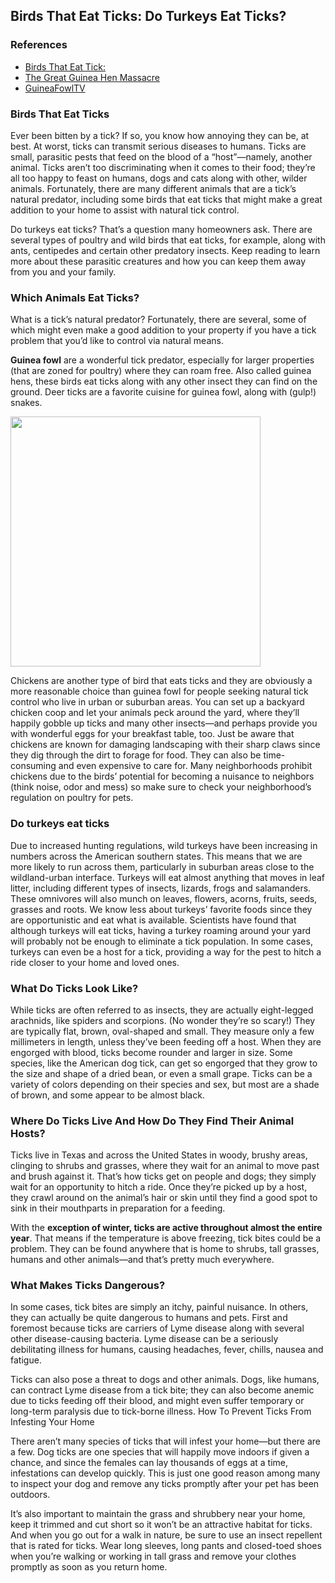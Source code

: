 
## Birds That Eat Ticks: Do Turkeys Eat Ticks?


### References
-  [Birds That Eat Tick:](https://www.abchomeandcommercial.com/blog/animals-that-eat-ticks/)
-  [The Great Guinea Hen Massacre](https://www.theatlantic.com/magazine/archive/2009/12/the-great-guinea-hen-massacre/307754/)
-  [GuineaFowlTV](https://www.youtube.com/channel/UCKvO2UthCtQKMtI4uRgW2qQ)

### Birds That Eat Ticks

Ever been bitten by a tick? If so, you know how annoying they can be, at best. At worst, ticks can transmit serious diseases to humans. Ticks are small, parasitic pests that feed on the blood of a “host”—namely, another animal. Ticks aren’t too discriminating when it comes to their food; they’re all too happy to feast on humans, dogs and cats along with other, wilder animals. Fortunately, there are many different animals that are a tick’s natural predator, including some birds that eat ticks that might make a great addition to your home to assist with natural tick control.

Do turkeys eat ticks? That’s a question many homeowners ask. There are several types of poultry and wild birds that eat ticks, for example, along with ants, centipedes and certain other predatory insects. Keep reading to learn more about these parasitic creatures and how you can keep them away from you and your family.

### Which Animals Eat Ticks?

What is a tick’s natural predator? Fortunately, there are several, some of which might even make a good addition to your property if you have a tick problem that you’d like to control via natural means.

**Guinea fowl** are a wonderful tick predator, especially for larger properties (that are zoned for poultry) where they can roam free. Also called guinea hens, these birds eat ticks along with any other insect they can find on the ground. Deer ticks are a favorite cuisine for guinea fowl, along with (gulp!) snakes.

<img src='https://upload.wikimedia.org/wikipedia/commons/a/af/Numida_meleagris_-Serengeti_National_Park%2C_Tanzania-8_%281%29.jpg' height="400"/>

Chickens are another type of bird that eats ticks and they are obviously a more reasonable choice than guinea fowl for people seeking natural tick control who live in urban or suburban areas. You can set up a backyard chicken coop and let your animals peck around the yard, where they’ll happily gobble up ticks and many other insects—and perhaps provide you with wonderful eggs for your breakfast table, too. Just be aware that chickens are known for damaging landscaping with their sharp claws since they dig through the dirt to forage for food. They can also be time-consuming and even expensive to care for. Many neighborhoods prohibit chickens due to the birds’ potential for becoming a nuisance to neighbors (think noise, odor and mess) so make sure to check your neighborhood’s regulation on poultry for pets.

### Do turkeys eat ticks
Due to increased hunting regulations, wild turkeys have been increasing in numbers across the American southern states. This means that we are more likely to run across them, particularly in suburban areas close to the wildland-urban interface. Turkeys will eat almost anything that moves in leaf litter, including different types of insects, lizards, frogs and salamanders. These omnivores will also munch on leaves, flowers,  acorns, fruits, seeds, grasses and roots. We know less about turkeys’ favorite foods since they are opportunistic and eat what is available. Scientists have found that although turkeys will eat ticks, having a turkey roaming around your yard will probably not be enough to eliminate a tick population. In some cases, turkeys can even be a host for a tick, providing a way for the pest to hitch a ride closer to your home and loved ones.

### What Do Ticks Look Like?

While ticks are often referred to as insects, they are actually eight-legged arachnids, like spiders and scorpions. (No wonder they’re so scary!) They are typically flat, brown, oval-shaped and small. They measure only a few millimeters in length, unless they’ve been feeding off a host. When they are engorged with blood, ticks become rounder and larger in size. Some species, like the American dog tick, can get so engorged that they grow to the size and shape of a dried bean, or even a small grape. Ticks can be a variety of colors depending on their species and sex, but most are a shade of brown, and some appear to be almost black. 

### Where Do Ticks Live And How Do They Find Their Animal Hosts?

Ticks live in Texas and across the United States in woody, brushy areas, clinging to shrubs and grasses, where they wait for an animal to move past and brush against it. That’s how ticks get on people and dogs; they simply wait for an opportunity to hitch a ride. Once they’re picked up by a host, they crawl around on the animal’s hair or skin until they find a good spot to sink in their mouthparts in preparation for a feeding.

With the **exception of winter, ticks are active throughout almost the entire year**. That means if the temperature is above freezing, tick bites could be a problem. They can be found anywhere that is home to shrubs, tall grasses, humans and other animals—and that’s pretty much everywhere.

### What Makes Ticks Dangerous?

In some cases, tick bites are simply an itchy, painful nuisance. In others, they can actually be quite dangerous to humans and pets. First and foremost because ticks are carriers of Lyme disease along with several other disease-causing bacteria. Lyme disease can be a seriously debilitating illness for humans, causing headaches, fever, chills, nausea and fatigue. 

Ticks can also pose a threat to dogs and other animals. Dogs, like humans, can contract Lyme disease from a tick bite; they can also become anemic due to ticks feeding off their blood, and might even suffer temporary or long-term paralysis due to tick-borne illness.
How To Prevent Ticks From Infesting Your Home

There aren’t many species of ticks that will infest your home—but there are a few. Dog ticks are one species that will happily move indoors if given a chance, and since the females can lay thousands of eggs at a time, infestations can develop quickly. This is just one good reason among many to inspect your dog and remove any ticks promptly after your pet has been outdoors.

It’s also important to maintain the grass and shrubbery near your home, keep it trimmed and cut short so it won’t be an attractive habitat for ticks. And when you go out for a walk in nature, be sure to use an insect repellent that is rated for ticks. Wear long sleeves, long pants and closed-toed shoes when you’re walking or working in tall grass and remove your clothes promptly as soon as you return home.

